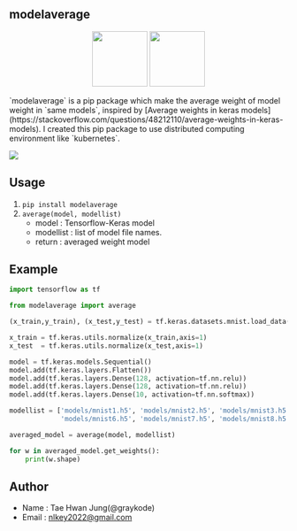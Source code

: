 ## modelaverage

<p align="center">
    <img width="100" src="https://upload.wikimedia.org/wikipedia/commons/thumb/1/11/TensorFlowLogo.svg/225px-TensorFlowLogo.svg.png" />
    <img width="100" src="https://keras.io/img/keras-logo-small-wb.png" />
</p>
`modelaverage` is a pip package which make the average weight of model weight in `same models`, inspired by [Average weights in keras models](https://stackoverflow.com/questions/48212110/average-weights-in-keras-models). I created this pip package to use distributed computing environment like `kubernetes`.

![](average.jpg)

## Usage

1. `pip install modelaverage`
2. `average(model, modellist)`
   - model : Tensorflow-Keras model
   - modellist : list of model file names.
   - return : averaged weight model



## Example

```python
import tensorflow as tf

from modelaverage import average

(x_train,y_train), (x_test,y_test) = tf.keras.datasets.mnist.load_data()

x_train = tf.keras.utils.normalize(x_train,axis=1)
x_test  = tf.keras.utils.normalize(x_test,axis=1)

model = tf.keras.models.Sequential()
model.add(tf.keras.layers.Flatten())
model.add(tf.keras.layers.Dense(128, activation=tf.nn.relu))
model.add(tf.keras.layers.Dense(128, activation=tf.nn.relu))
model.add(tf.keras.layers.Dense(10, activation=tf.nn.softmax))

modellist = ['models/mnist1.h5', 'models/mnist2.h5', 'models/mnist3.h5', 'models/mnist4.h5', 'models/mnist5.h5',
             'models/mnist6.h5', 'models/mnist7.h5', 'models/mnist8.h5', 'models/mnist9.h5']

averaged_model = average(model, modellist)

for w in averaged_model.get_weights():
    print(w.shape)
```



## Author

- Name : Tae Hwan Jung(@graykode)
- Email : nlkey2022@gmail.com